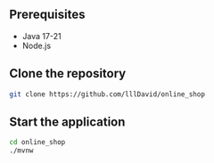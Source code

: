 ## Prerequisites
- Java 17-21
- Node.js

## Clone the repository
```bash
git clone https://github.com/lllDavid/online_shop
```

## Start the application
```bash
cd online_shop
./mvnw
```

